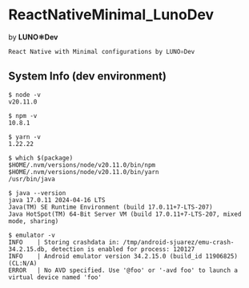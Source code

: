 # ReactNativeMinimal_LunoDev
by **LUNO⚛Dev**

```
React Native with Minimal configurations by LUNO⚛Dev
```

## System Info (dev environment)

```
$ node -v
v20.11.0
```

```
$ npm -v
10.8.1
```

```
$ yarn -v
1.22.22
```

```
$ which $(package)
$HOME/.nvm/versions/node/v20.11.0/bin/npm
$HOME/.nvm/versions/node/v20.11.0/bin/yarn
/usr/bin/java
```

```
$ java --version
java 17.0.11 2024-04-16 LTS
Java(TM) SE Runtime Environment (build 17.0.11+7-LTS-207)
Java HotSpot(TM) 64-Bit Server VM (build 17.0.11+7-LTS-207, mixed mode, sharing)
```

```
$ emulator -v
INFO    | Storing crashdata in: /tmp/android-sjuarez/emu-crash-34.2.15.db, detection is enabled for process: 120127
INFO    | Android emulator version 34.2.15.0 (build_id 11906825) (CL:N/A)
ERROR   | No AVD specified. Use '@foo' or '-avd foo' to launch a virtual device named 'foo'
```


